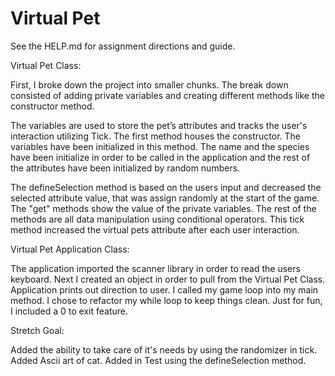 # Virtual Pet

See the HELP.md for assignment directions and guide.

Virtual Pet Class:

First, I broke down the project into smaller chunks. 
The break down consisted of adding private variables and 
creating different methods like the constructor method.

The variables are used to store the pet’s attributes and 
tracks the user's interaction utilizing Tick. The first 
method houses the constructor. The variables have been 
initialized in this method. The name and the species have 
been initialize in order to be called in the application 
and the rest of the attributes have been initialized by 
random numbers.

The defineSelection method is based on the users input and 
decreased the selected attribute value, that was assign 
randomly at the start of the game. The "get" methods show 
the value of the private variables. The rest of the methods 
are all data manipulation using conditional operators. This 
tick method increased the virtual pets attribute after each
user interaction. 

Virtual Pet Application Class:

The application imported the scanner library in order to read 
the users keyboard. Next I created an object in order to pull from 
the Virtual Pet Class. Application prints out direction to user. 
I called my game loop into my main method. I chose to refactor my 
while loop to keep things clean. Just for fun, I included a 0 to
exit feature. 

Stretch Goal:

Added the ability to take care of it's needs by using the randomizer in tick.
Added Ascii art of cat.
Added in Test using the defineSelection method.